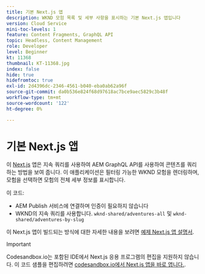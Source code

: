 ```yaml
---
title: 기본 Next.js 앱
description: WKND 모험 목록 및 세부 사항을 표시하는 기본 Next.js 앱입니다
version: Cloud Service
mini-toc-levels: 1
feature: Content Fragments, GraphQL API
topic: Headless, Content Management
role: Developer
level: Beginner
kt: 11368
thumbnail: KT-11368.jpg
index: false
hide: true
hidefromtoc: true
exl-id: 2d4396dc-2346-4561-b040-eba0ab62a96f
source-git-commit: da0b536e824f68d97618ac7bce9aec5829c3b48f
workflow-type: tm+mt
source-wordcount: '122'
ht-degree: 0%

---
```


# 기본 Next.js 앱

이 [Next.js](https://nextjs.org/) 앱은 지속 쿼리를 사용하여 AEM GraphQL API를 사용하여 콘텐츠를 쿼리하는 방법을 보여 줍니다. 이 애플리케이션은 필터링 가능한 WKND 모험을 렌더링하며, 모험을 선택하면 모험의 전체 세부 정보를 표시합니다.

이 코드:

+ AEM Publish 서비스에 연결하며 인증이 필요하지 않습니다
+ WKND의 지속 쿼리를 사용합니다. `wknd-shared/adventures-all` 및 `wknd-shared/adventures-by-slug`

이 Next.js 앱이 빌드되는 방식에 대한 자세한 내용을 보려면 [예제 Next.js 앱 설명서](../example-apps/next-js.md).

>[!IMPORTANT]
>
> Codesandbox.io는 포함된 IDE에서 Next.js 응용 프로그램의 편집을 지원하지 않습니다. 이 코드 샘플을 편집하려면 [codesandbox.io에서 Next.js 앱을 바로 엽니다.](https://codesandbox.io/s/wknd-next-js-app-u8x5f8).
